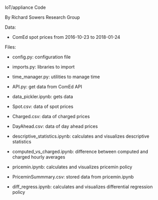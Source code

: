 IoT/appliance Code

By Richard Sowers Research Group

Data:
* ComEd spot prices from 2016-10-23 to 2018-01-24


Files:
*  config.py: configuration file
*  imports.py: libraries to import
*  time_manager.py: utilities to manage time
*  API.py: get data from ComEd API

*  data_pickler.ipynb:  gets data 

*  Spot.csv:  data of spot prices
*  Charged.csv:  data of charged prices
*  DayAhead.csv:  data of day ahead prices

*  descriptive_statistics.ipynb: calculates and visualizes descriptive statistics

*  computed_vs_charged.ipynb:  difference between computed and charged hourly averages


*  pricemin.ipynb: calculates and visualizes pricemin policy
*  PriceminSummmary.csv:  stored data from pricemin.ipynb

*  diff_regress.ipynb:  calculates and visualizes differential regression policy
